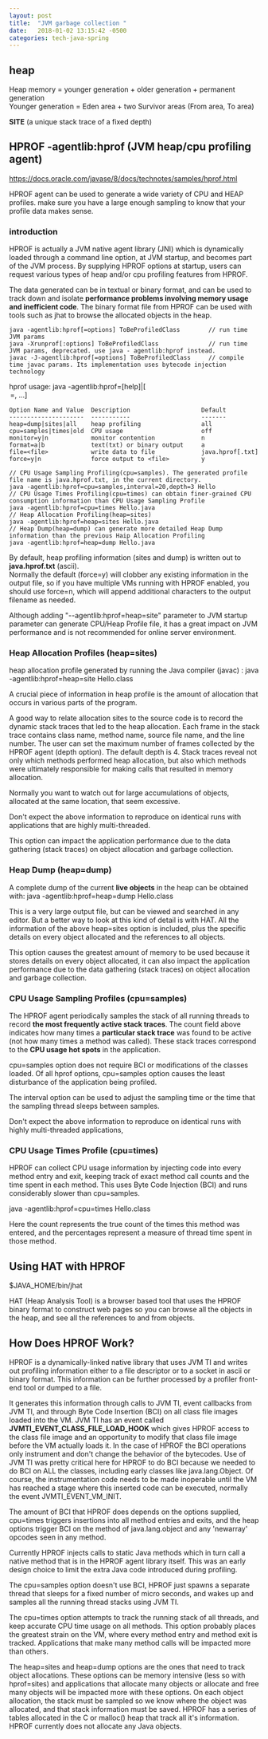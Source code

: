 ```yaml
---
layout: post
title:  "JVM garbage collection "
date:   2018-01-02 13:15:42 -0500
categories: tech-java-spring
---
```


## heap

Heap memory = younger generation + older generation + permanent generation  
Younger generation = Eden area + two Survivor areas (From area, To area)  

**SITE** (a unique stack trace of a fixed depth)


## HPROF -agentlib:hprof (JVM heap/cpu profiling agent)

https://docs.oracle.com/javase/8/docs/technotes/samples/hprof.html

HPROF agent can be used to generate a wide variety of CPU and HEAP profiles. make sure you have a large enough sampling to know that your profile data makes sense.

### introduction

HPROF is actually a JVM native agent library (JNI) which is dynamically loaded through a command line option, at JVM startup, and becomes part of the JVM process. By supplying HPROF options at startup, users can request various types of heap and/or cpu profiling features from HPROF. 

The data generated can be in textual or binary format, and can be used to track down and isolate **performance problems involving memory usage and inefficient code**. The binary format file from HPROF can be used with tools such as jhat to browse the allocated objects in the heap.

	java -agentlib:hprof[=options] ToBeProfiledClass		// run time JVM params
	java -Xrunprof[:options] ToBeProfiledClass				// run time JVM params, deprecated. use java - agentlib:hprof instead.
	javac -J-agentlib:hprof[=options] ToBeProfiledClass		// compile time javac params. Its implementation uses bytecode injection technology
	

hprof usage: java -agentlib:hprof=[help]|[<option>=<value>, ...]

	Option Name and Value  Description                    Default
	---------------------  -----------                    -------
	heap=dump|sites|all    heap profiling                 all
	cpu=samples|times|old  CPU usage                      off
	monitor=y|n            monitor contention             n
	format=a|b             text(txt) or binary output     a
	file=<file>            write data to file             java.hprof[.txt]
	force=y|n              force output to <file>         y
	
	// CPU Usage Sampling Profiling(cpu=samples). The generated profile file name is java.hprof.txt, in the current directory. 
	java -agentlib:hprof=cpu=samples,interval=20,depth=3 Hello
	// CPU Usage Times Profiling(cpu=times) can obtain finer-grained CPU consumption information than CPU Usage Sampling Profile
	java -agentlib:hprof=cpu=times Hello.java
	// Heap Allocation Profiling(heap=sites)
	java -agentlib:hprof=heap=sites Hello.java
	// Heap Dump(heap=dump) can generate more detailed Heap Dump information than the previous Haip Allocation Profiling
	java -agentlib:hprof=heap=dump Hello.java
	
By default, heap profiling information (sites and dump) is written out to **java.hprof.txt** (ascii).  
Normally the default (force=y) will clobber any existing information in the output file, so if you have multiple VMs running with HPROF enabled, you should use force=n, which will append additional characters to the output filename as needed.
	
Although adding "--agentlib:hprof=heap=site" parameter to JVM startup parameter can generate CPU/Heap Profile file, it has a great impact on JVM performance and is not recommended for online server environment.	

### Heap Allocation Profiles (heap=sites)

heap allocation profile generated by running the Java compiler (javac) :
	java -agentlib:hprof=heap=site Hello.class

A crucial piece of information in heap profile is the amount of allocation that occurs in various parts of the program.  

A good way to relate allocation sites to the source code is to record the dynamic stack traces that led to the heap allocation. Each frame in the stack trace contains class name, method name, source file name, and the line number. The user can set the maximum number of frames collected by the HPROF agent (depth option). The default depth is 4. Stack traces reveal not only which methods performed heap allocation, but also which methods were ultimately responsible for making calls that resulted in memory allocation. 	

Normally you want to watch out for large accumulations of objects, allocated at the same location, that seem excessive.  

Don't expect the above information to reproduce on identical runs with applications that are highly multi-threaded.  

This option can impact the application performance due to the data gathering (stack traces) on object allocation and garbage collection.  

### Heap Dump (heap=dump)

A complete dump of the current **live objects** in the heap can be obtained with:
	java -agentlib:hprof=heap=dump Hello.class
	
This is a very large output file, but can be viewed and searched in any editor. But a better way to look at this kind of detail is with HAT. All the information of the above heap=sites option is included, plus the specific details on every object allocated and the references to all objects.

This option causes the greatest amount of memory to be used because it stores details on every object allocated, it can also impact the application performance due to the data gathering (stack traces) on object allocation and garbage collection.	

### CPU Usage Sampling Profiles (cpu=samples)

The HPROF agent periodically samples the stack of all running threads to record **the most frequently active stack traces**. The count field above indicates how many times a **particular stack trace** was found to be active (not how many times a method was called). These stack traces correspond to the **CPU usage hot spots** in the application. 

cpu=samples option does not require BCI or modifications of the classes loaded. Of all hprof options, cpu=samples option causes the least disturbance of the application being profiled.

The interval option can be used to adjust the sampling time or the time that the sampling thread sleeps between samples.

Don't expect the above information to reproduce on identical runs with highly multi-threaded applications,

### CPU Usage Times Profile (cpu=times)

HPROF can collect CPU usage information by injecting code into every method entry and exit, keeping track of exact method call counts and the time spent in each method. This uses Byte Code Injection (BCI) and runs considerably slower than cpu=samples.

java -agentlib:hprof=cpu=times Hello.class

Here the count represents the true count of the times this method was entered, and the percentages represent a measure of thread time spent in those method.

## Using HAT with HPROF

$JAVA_HOME/bin/jhat

HAT (Heap Analysis Tool) is a browser based tool that uses the HPROF binary format to construct web pages so you can browse all the objects in the heap, and see all the references to and from objects.


## How Does HPROF Work?

HPROF is a dynamically-linked native library that uses JVM TI and writes out profiling information either to a file descriptor or to a socket in ascii or binary format. This information can be further processed by a profiler front-end tool or dumped to a file. 

It generates this information through calls to JVM TI, event callbacks from JVM TI, and through Byte Code Insertion (BCI) on all class file images loaded into the VM. JVM TI has an event called **JVMTI_EVENT_CLASS_FILE_LOAD_HOOK** which gives HPROF access to the class file image and an opportunity to modify that class file image before the VM actually loads it. In the case of HPROF the BCI operations only instrument and don't change the behavior of the bytecodes. Use of JVM TI was pretty critical here for HPROF to do BCI because we needed to do BCI on ALL the classes, including early classes like java.lang.Object. Of course, the instrumentation code needs to be made inoperable until the VM has reached a stage where this inserted code can be executed, normally the event JVMTI_EVENT_VM_INIT.

The amount of BCI that HPROF does depends on the options supplied, cpu=times triggers insertions into all method entries and exits, and the heap options trigger BCI on the <init> method of java.lang.object and any 'newarray' opcodes seen in any method. 

Currently HPROF injects calls to static Java methods which in turn call a native method that is in the HPROF agent library itself. This was an early design choice to limit the extra Java code introduced during profiling.

The cpu=samples option doesn't use BCI, HPROF just spawns a separate thread that sleeps for a fixed number of micro seconds, and wakes up and samples all the running thread stacks using JVM TI.

The cpu=times option attempts to track the running stack of all threads, and keep accurate CPU time usage on all methods. This option probably places the greatest strain on the VM, where every method entry and method exit is tracked. Applications that make many method calls will be impacted more than others.

The heap=sites and heap=dump options are the ones that need to track object allocations. These options can be memory intensive (less so with hprof=sites) and applications that allocate many objects or allocate and free many objects will be impacted more with these options. On each object allocation, the stack must be sampled so we know where the object was allocated, and that stack information must be saved. HPROF has a series of tables allocated in the C or malloc() heap that track all it's information. HPROF currently does not allocate any Java objects.




